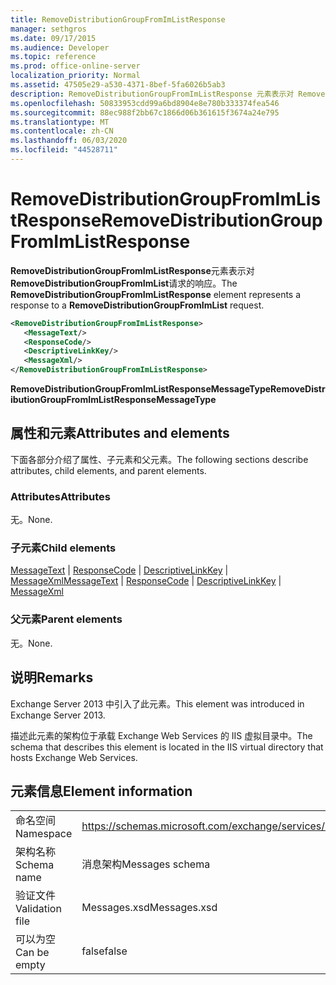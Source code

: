 ```yaml
---
title: RemoveDistributionGroupFromImListResponse
manager: sethgros
ms.date: 09/17/2015
ms.audience: Developer
ms.topic: reference
ms.prod: office-online-server
localization_priority: Normal
ms.assetid: 47505e29-a530-4371-8bef-5fa6026b5ab3
description: RemoveDistributionGroupFromImListResponse 元素表示对 RemoveDistributionGroupFromImList 请求的响应。
ms.openlocfilehash: 50833953cdd99a6bd8904e8e780b333374fea546
ms.sourcegitcommit: 88ec988f2bb67c1866d06b361615f3674a24e795
ms.translationtype: MT
ms.contentlocale: zh-CN
ms.lasthandoff: 06/03/2020
ms.locfileid: "44528711"
---
```

# <a name="removedistributiongroupfromimlistresponse"></a><span data-ttu-id="bd84e-103">RemoveDistributionGroupFromImListResponse</span><span class="sxs-lookup"><span data-stu-id="bd84e-103">RemoveDistributionGroupFromImListResponse</span></span>

<span data-ttu-id="bd84e-104">**RemoveDistributionGroupFromImListResponse**元素表示对**RemoveDistributionGroupFromImList**请求的响应。</span><span class="sxs-lookup"><span data-stu-id="bd84e-104">The **RemoveDistributionGroupFromImListResponse** element represents a response to a **RemoveDistributionGroupFromImList** request.</span></span> 
  
```XML
<RemoveDistributionGroupFromImListResponse>
   <MessageText/>
   <ResponseCode/>
   <DescriptiveLinkKey/>
   <MessageXml/>
</RemoveDistributionGroupFromImListResponse>
```

 <span data-ttu-id="bd84e-105">**RemoveDistributionGroupFromImListResponseMessageType**</span><span class="sxs-lookup"><span data-stu-id="bd84e-105">**RemoveDistributionGroupFromImListResponseMessageType**</span></span>
## <a name="attributes-and-elements"></a><span data-ttu-id="bd84e-106">属性和元素</span><span class="sxs-lookup"><span data-stu-id="bd84e-106">Attributes and elements</span></span>

<span data-ttu-id="bd84e-107">下面各部分介绍了属性、子元素和父元素。</span><span class="sxs-lookup"><span data-stu-id="bd84e-107">The following sections describe attributes, child elements, and parent elements.</span></span>
  
### <a name="attributes"></a><span data-ttu-id="bd84e-108">Attributes</span><span class="sxs-lookup"><span data-stu-id="bd84e-108">Attributes</span></span>

<span data-ttu-id="bd84e-109">无。</span><span class="sxs-lookup"><span data-stu-id="bd84e-109">None.</span></span>
  
### <a name="child-elements"></a><span data-ttu-id="bd84e-110">子元素</span><span class="sxs-lookup"><span data-stu-id="bd84e-110">Child elements</span></span>

<span data-ttu-id="bd84e-111">[MessageText](messagetext.md)  | [ResponseCode](responsecode.md)  | [DescriptiveLinkKey](descriptivelinkkey.md)  | [MessageXml](messagexml.md)</span><span class="sxs-lookup"><span data-stu-id="bd84e-111">[MessageText](messagetext.md) | [ResponseCode](responsecode.md) | [DescriptiveLinkKey](descriptivelinkkey.md) | [MessageXml](messagexml.md)</span></span>
  
### <a name="parent-elements"></a><span data-ttu-id="bd84e-112">父元素</span><span class="sxs-lookup"><span data-stu-id="bd84e-112">Parent elements</span></span>

<span data-ttu-id="bd84e-113">无。</span><span class="sxs-lookup"><span data-stu-id="bd84e-113">None.</span></span>
  
## <a name="remarks"></a><span data-ttu-id="bd84e-114">说明</span><span class="sxs-lookup"><span data-stu-id="bd84e-114">Remarks</span></span>

<span data-ttu-id="bd84e-115">Exchange Server 2013 中引入了此元素。</span><span class="sxs-lookup"><span data-stu-id="bd84e-115">This element was introduced in Exchange Server 2013.</span></span>
  
<span data-ttu-id="bd84e-116">描述此元素的架构位于承载 Exchange Web Services 的 IIS 虚拟目录中。</span><span class="sxs-lookup"><span data-stu-id="bd84e-116">The schema that describes this element is located in the IIS virtual directory that hosts Exchange Web Services.</span></span>
  
## <a name="element-information"></a><span data-ttu-id="bd84e-117">元素信息</span><span class="sxs-lookup"><span data-stu-id="bd84e-117">Element information</span></span>

|||
|:-----|:-----|
|<span data-ttu-id="bd84e-118">命名空间</span><span class="sxs-lookup"><span data-stu-id="bd84e-118">Namespace</span></span>  <br/> |https://schemas.microsoft.com/exchange/services/2006/messages  <br/> |
|<span data-ttu-id="bd84e-119">架构名称</span><span class="sxs-lookup"><span data-stu-id="bd84e-119">Schema name</span></span>  <br/> |<span data-ttu-id="bd84e-120">消息架构</span><span class="sxs-lookup"><span data-stu-id="bd84e-120">Messages schema</span></span>  <br/> |
|<span data-ttu-id="bd84e-121">验证文件</span><span class="sxs-lookup"><span data-stu-id="bd84e-121">Validation file</span></span>  <br/> |<span data-ttu-id="bd84e-122">Messages.xsd</span><span class="sxs-lookup"><span data-stu-id="bd84e-122">Messages.xsd</span></span>  <br/> |
|<span data-ttu-id="bd84e-123">可以为空</span><span class="sxs-lookup"><span data-stu-id="bd84e-123">Can be empty</span></span>  <br/> |<span data-ttu-id="bd84e-124">false</span><span class="sxs-lookup"><span data-stu-id="bd84e-124">false</span></span>  <br/> |
   

